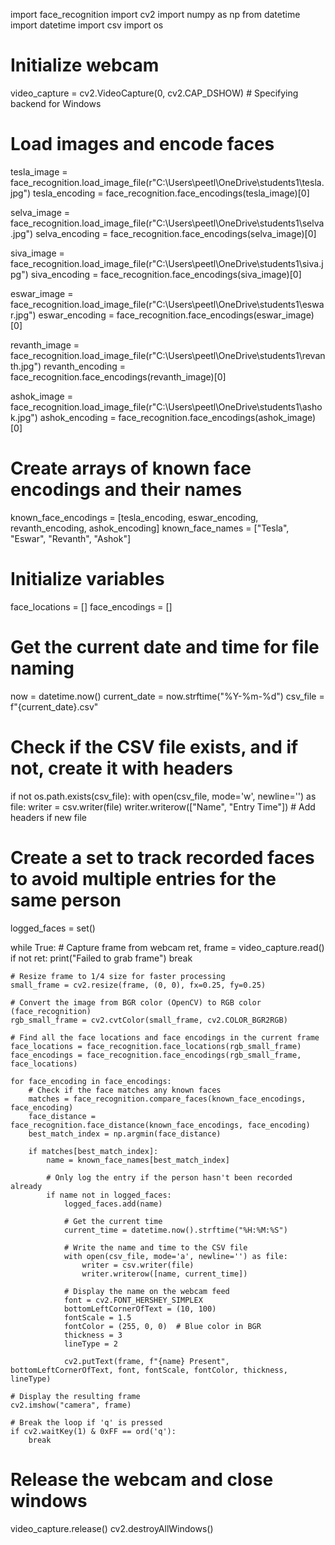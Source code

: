 import face_recognition
import cv2
import numpy as np
from datetime import datetime
import csv
import os

# Initialize webcam
video_capture = cv2.VideoCapture(0, cv2.CAP_DSHOW)  # Specifying backend for Windows

# Load images and encode faces
tesla_image = face_recognition.load_image_file(r"C:\Users\peetl\OneDrive\students1\tesla.jpg")
tesla_encoding = face_recognition.face_encodings(tesla_image)[0]

selva_image = face_recognition.load_image_file(r"C:\Users\peetl\OneDrive\students1\selva.jpg")
selva_encoding = face_recognition.face_encodings(selva_image)[0]

siva_image = face_recognition.load_image_file(r"C:\Users\peetl\OneDrive\students1\siva.jpg")
siva_encoding = face_recognition.face_encodings(siva_image)[0]

eswar_image = face_recognition.load_image_file(r"C:\Users\peetl\OneDrive\students1\eswar.jpg")
eswar_encoding = face_recognition.face_encodings(eswar_image)[0]

revanth_image = face_recognition.load_image_file(r"C:\Users\peetl\OneDrive\students1\revanth.jpg")
revanth_encoding = face_recognition.face_encodings(revanth_image)[0]

ashok_image = face_recognition.load_image_file(r"C:\Users\peetl\OneDrive\students1\ashok.jpg")
ashok_encoding = face_recognition.face_encodings(ashok_image)[0]

# Create arrays of known face encodings and their names
known_face_encodings = [tesla_encoding, eswar_encoding, revanth_encoding, ashok_encoding]
known_face_names = ["Tesla", "Eswar", "Revanth", "Ashok"]

# Initialize variables
face_locations = []
face_encodings = []

# Get the current date and time for file naming
now = datetime.now()
current_date = now.strftime("%Y-%m-%d")
csv_file = f"{current_date}.csv"

# Check if the CSV file exists, and if not, create it with headers
if not os.path.exists(csv_file):
    with open(csv_file, mode='w', newline='') as file:
        writer = csv.writer(file)
        writer.writerow(["Name", "Entry Time"])  # Add headers if new file

# Create a set to track recorded faces to avoid multiple entries for the same person
logged_faces = set()

while True:
    # Capture frame from webcam
    ret, frame = video_capture.read()
    if not ret:
        print("Failed to grab frame")
        break

    # Resize frame to 1/4 size for faster processing
    small_frame = cv2.resize(frame, (0, 0), fx=0.25, fy=0.25)

    # Convert the image from BGR color (OpenCV) to RGB color (face_recognition)
    rgb_small_frame = cv2.cvtColor(small_frame, cv2.COLOR_BGR2RGB)

    # Find all the face locations and face encodings in the current frame
    face_locations = face_recognition.face_locations(rgb_small_frame)
    face_encodings = face_recognition.face_encodings(rgb_small_frame, face_locations)

    for face_encoding in face_encodings:
        # Check if the face matches any known faces
        matches = face_recognition.compare_faces(known_face_encodings, face_encoding)
        face_distance = face_recognition.face_distance(known_face_encodings, face_encoding)
        best_match_index = np.argmin(face_distance)

        if matches[best_match_index]:
            name = known_face_names[best_match_index]

            # Only log the entry if the person hasn't been recorded already
            if name not in logged_faces:
                logged_faces.add(name)

                # Get the current time
                current_time = datetime.now().strftime("%H:%M:%S")

                # Write the name and time to the CSV file
                with open(csv_file, mode='a', newline='') as file:
                    writer = csv.writer(file)
                    writer.writerow([name, current_time])

                # Display the name on the webcam feed
                font = cv2.FONT_HERSHEY_SIMPLEX
                bottomLeftCornerOfText = (10, 100)
                fontScale = 1.5
                fontColor = (255, 0, 0)  # Blue color in BGR
                thickness = 3
                lineType = 2

                cv2.putText(frame, f"{name} Present", bottomLeftCornerOfText, font, fontScale, fontColor, thickness, lineType)

    # Display the resulting frame
    cv2.imshow("camera", frame)

    # Break the loop if 'q' is pressed
    if cv2.waitKey(1) & 0xFF == ord('q'):
        break

# Release the webcam and close windows
video_capture.release()
cv2.destroyAllWindows()